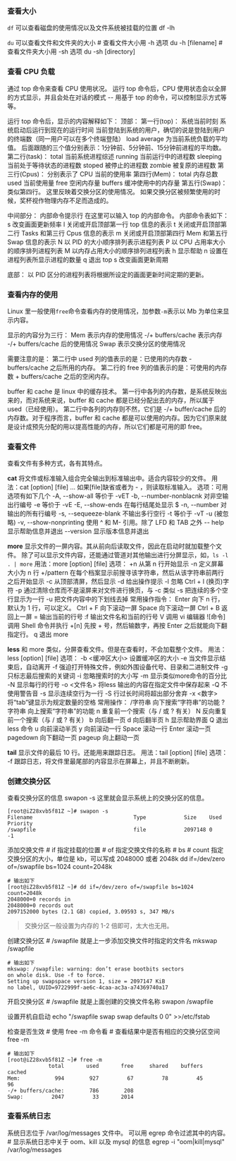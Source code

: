 
### 查看大小
`df` 可以查看磁盘的使用情况以及文件系统被挂载的位置
	df -lh

`du` 可以查看文件和文件夹的大小
	# 查看文件大小用 -h 选项
	du -h [filename]
	# 查看文件夹大小用 -sh 选项
	du -sh [directory]


### 查看 CPU 负载
通过 top 命令来查看 CPU 使用状况。
运行 top 命令后，CPU 使用状态会以全屏的方式显示，并且会处在对话的模式
	-- 用基于 top 的命令，可以控制显示方式等等。

运行 top 命令后，显示的内容解释如下：
顶部：
	第一行(top)：
		系统当前时刻
		系统启动后运行到现在的运行时间
		当前登陆到系统的用户，确切的说是登陆到用户的终端数（同一用户可以在多个终端登陆）
		load average 为当前系统负载的平均值。
			后面跟随的三个值分别表示：1分钟前、5分钟前、15分钟前进程的平均数。
	第二行(task)：
		total 当前系统进程综述
		running 当前运行中的进程数
		sleeping 当前处于等待状态的进程数
		stoped 被停止的进程数
		zombie 被复原的进程数
	第三行(Cpus)：
		分别表示了 CPU 当前的使用率
	第四行(Mem)：
		total 内存总数
		used 当前使用量
		free 空闲内存量
		buffers 缓冲使用中的内存量
	第五行(Swap)：
		类似第四行。
		这里反映着交换分区的使用情况。
		如果交换分区被频繁使用的时候，奖杯视作物理内存不足而造成的。

中间部分：
	内部命令提示行
	在这里可以输入 top 的内部命令。
	内部命令表如下：
		s   改变画面更新频率
		l   关闭或开启顶部第一行 top 信息的表示
		t   关闭或开启顶部第二行 Tasks 和第三行 Cpus 信息的表示
		m   关闭或开启顶部第四行 Mem 和第五行 Swap 信息的表示
		N   以 PID 的大小顺序排列表示进程列表
		P   以 CPU 占用率大小的顺序排列进程列表
		M   以内存占用大小的顺序排列进程列表
		h   显示帮助
		n   设置在进程列表所显示进程的数量
		q   退出 top
		s   改变画面更新周期

底部：
	以 PID 区分的进程列表将根据所设定的画面更新时间定期的更新。


### 查看内存的使用
Linux 里一般使用`free`命令查看内存的使用情况，加参数`-m`表示以 Mb 为单位来显示内容。

显示的内容分为三行：
	Mem  表示内存的使用情况
	-/+ buffers/cache  表示内存 -/+ buffers/cache 后的使用情况
	Swap 表示交换分区的使用情况

需要注意的是：
	第二行中 used 列的值表示的是：已使用的内存数 - buffers/cache 之后所用的内存。
	第二行的 free 列的值表示的是：可使用的内存数 + buffers/cache 之后的空闲内存。

buffer 和 cache 是 linux 中的缓存技术。
第一行中各列的内存数，是系统反映出来的，而对系统来说，buffer 和 cache 都是已经分配出去的内存，所以属于 used（已经使用）。
第二行中各列的内存则不然，它们是 -/+ buffer/cache 后的内存数。对于程序而言，buffer 和 cache 都是可以使用的内存。因为它们原来就是设计成预先分配的用以提高性能的内存，所以它们都是可用的即 free。


### 查看文件
查看文件有多种方式，各有其特点。

**cat**  将文件或标准输入组合完全输出到标准输出中。适合内容较少的文件。
	用法：cat [option] [file] ...
	如果[file]缺省或者为 - ，则读取标准输入。
	选项：可用选项有如下几个
		-A,  --show-all        等价于 -vET
		-b,  --number-nonblacnk   对非空输出行编号
		-e                        等价于 -vE
		-E,  --show-ends          在每行结尾处显示 $
		-n,  --number             对输出的所有行编号
		-s,  --sequeeze-blank     不输出多行空行
		-t                        等价于 -vT
		-u                        (被忽略)
		-v,  --show-nonprinting   使用 ^ 和 M- 引用。除了 LFD 和 TAB 之外
		-- help                   显示帮助信息并退出
		--version                 显示版本信息并退出

**more**  显示文件的一屏内容。其从前向后读取文件，因此在启动时就加载整个文件。
	除了可以显示文件内容，还能通过管道对其他输出进行分屏显示，如，`ls -l . | more`
	用法：more [option] [file]
	选项：
	    +n     从第 n 行开始显示
	    -n     定义屏幕大小为 n 行
	    +/pattern 在每个档案显示前搜寻该字符串，然后从该字符串前两行之后开始显示
	    -c        从顶部清屏，然后显示
	    -d        给出操作提示
	    -l        忽略 Ctrl + l (换页)字符
	    -p        通过清除仓库而不是滚屏来对文件进行换页，与 -c 类似
	    -s        把连续的多个空行显示为一行
	    -u        把文件内容中的下划线去掉
	常用操作指令：
		Enter    向下 n 行，默认为 1 行，可以定义。
		Ctrl + F 向下滚动一屏
		Space    向下滚动一屏
		Ctrl + B 返回上一屏
		=        输出当前的行号
		:f       输出文件名和当前的行号
		V        调用 vi 编辑器
		![命令]  调用 Shell 命令并执行
		+[n]     先按 + 号，然后输数字，再按 Enter 之后就能向下翻指定行。
		q        退出 more

**less**  和 more 类似，分屏查看文件。但是在查看时，不会加载整个文件。
	用法：less [option] [file]
	选项：
		-b      <缓冲区大小> 设置缓冲区的大小
		-e  当文件显示结束后，自动离开
		-f  强迫打开特殊文件，例如外围设备代号、目录和二进制文件
		-g  只标志最后搜索的关键词
		-i  忽略搜索时的大小写
		-m  显示类似more命令的百分比
		-N  显示每行的行号
		-o <文件名> 将less 输出的内容在指定文件中保存起来
		-Q          不使用警告音
		-s          显示连续空行为一行
		-S          行过长时间将超出部分舍弃
		-x <数字>   将“tab”键显示为规定数量的空格
	常用操作：
		/字符串     向下搜索“字符串”的功能
		?字符串     向上搜索“字符串”的功能
		n           重复前一个搜索（与 / 或 ? 有关）
		N           反向重复前一个搜索（与 / 或 ? 有关）
		b           向后翻一页
		d           向后翻半页
		h           显示帮助界面
		Q           退出less 命令
		u           向前滚动半页
		y           向前滚动一行
		Space       滚动一行
		Enter       滚动一页
	    pagedown    向下翻动一页
		pageup      向上翻动一页

**tail**  显示文件的最后 10 行。还能用来跟踪日志。
	用法：tail [option] [file]
	选项：
		-f 跟踪日志，将文件里最尾部的内容显示在屏幕上，并且不断刷新。


### 创建交换分区
查看交换分区的信息
	swapon -s
	这里就会显示系统上的交换分区的信息。

	[root@iZ28xvb5f81Z ~]# swapon -s
	Filename                                Type            Size    Used    Priority
	/swapfile                               file            2097148 0       -1
	
添加交换文件
	# if 指定挂载的位置
	# of 指定交换文件的名称
	# bs
	# count 指定交换分区的大小，单位是 kb，可以写成 2048000 或者 2048k
	dd if=/dev/zero of=/swapfile bs=1024 count=2048k

	# 输出如下
	[root@iZ28xvb5f81Z ~]# dd if=/dev/zero of=/swapfile bs=1024 count=2048k
	2048000+0 records in
	2048000+0 records out
	2097152000 bytes (2.1 GB) copied, 3.09593 s, 347 MB/s

> 交换分区一般设置为内存的 1-2 倍即可，太大也无用。

创建交换分区
	# /swapfile 就是上一步添加交换文件时指定的文件名
	mkswap /swapfile

	# 输出如下
	mkswap: /swapfile: warning: don’t erase bootbits sectors
	on whole disk. Use -f to force.
	Setting up swapspace version 1, size = 2097147 KiB
	no label, UUID=9722999f-ae6c-4caa-ac3a-a74369740a17

开启交换分区
	# /swapfile 就是上面创建的交换文件名称
	swapon /swapfile

设置开机自启动
	echo "/swapfile swap swap defaults 0 0" >>/etc/fstab

检查是否生效
	# 使用 free -m 命令看
	# 查看结果中是否有相应的交换分区空间
	free -m

	# 输出如下
	[root@iZ28xvb5f81Z ~]# free -m
	             total       used       free     shared    buffers     cached
	Mem:           994        927         67         78         45         96
	-/+ buffers/cache:        786        208
	Swap:         2047         33       2014


### 查看系统日志
系统日志位于 /var/log/messages 文件中。
可以用 egrep 命令过滤其中的内容。
	# 显示系统日志中关于 oom、kill 以及 mysql 的信息
	egrep -i "oom|kill|mysql" /var/log/messages


